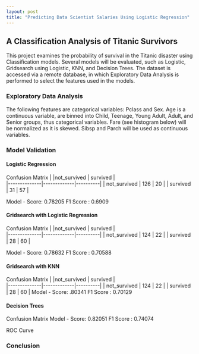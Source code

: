 ```yaml
---
layout: post
title: "Predicting Data Scientist Salaries Using Logistic Regression"
---
```


## A Classification Analysis of Titanic Survivors

This project examines the probability of survival in the Titanic disaster using Classification models. Several models will be evaluated, such as Logistic, Gridsearch using Logistic, KNN, and Decision Trees. The dataset is accessed via a remote database, in which Exploratory Data Analysis is performed to select the features used in the models.

### Exploratory Data Analysis

The following features are categorical variables: Pclass and Sex.
Age is a continuous variable, are binned into Child, Teenage, Young Adult, Adult, and Senior groups, thus categorical variables. Fare (see histogram below) will be normalized as it is skewed. Sibsp and Parch will be used as continuous variables.


### Model Validation



#### Logistic Regression
Confusion Matrix
| 			   |not_survived | survived |     
|--------------|-------------|----------| 
| not_survived |     126     |    20    | 
| survived     |      31     |    57    | 


Model - Score: 0.78205
F1 Score     : 0.6909

#### Gridsearch with Logistic Regression
Confusion Matrix
| 			   |not_survived | survived |     
|--------------|-------------|----------| 
| not_survived |     124     |    22    | 
| survived     |      28     |    60    | 

Model - Score: 0.78632
F1 Score     : 0.70588

#### Gridsearch with KNN

Confusion Matrix
| 			   |not_survived | survived |     
|--------------|-------------|----------| 
| not_survived |     124     |    22    | 
| survived     |      28     |    60    | 
Model - Score: .80341
F1 Score     : 0.70129

#### Decision Trees
Confusion Matrix
Model - Score: 0.82051
F1 Score     : 0.74074

ROC Curve

### Conclusion


